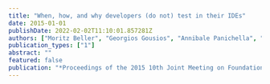 ```yaml
---
title: "When, how, and why developers (do not) test in their IDEs"
date: 2015-01-01
publishDate: 2022-02-02T11:10:01.857281Z
authors: ["Moritz Beller", "Georgios Gousios", "Annibale Panichella", "Andy Zaidman"]
publication_types: ["1"]
abstract: ""
featured: false
publication: "*Proceedings of the 2015 10th Joint Meeting on Foundations of Software Engineering*"
---
```


